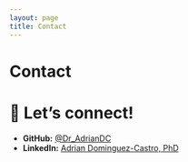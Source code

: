 ```yaml
---
layout: page
title: Contact
---
```



# Contact

# 📌 Let’s connect!

  
- **GitHub:** [@Dr_AdrianDC](https://github.com/DrAdrianDC)  
- **LinkedIn:** [Adrian Dominguez-Castro, PhD](https://www.linkedin.com/in/adrian-dominguez-castro-phd-44b51a221/)
